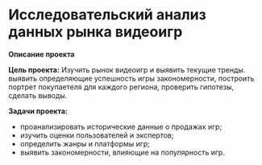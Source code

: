 # Исследовательский анализ данных рынка видеоигр

**Описание проекта**

**Цель проекта:** Изучить рынок видеоигр и выявить текущие тренды. выявить определяющие успешность игры закономерности, построить портрет покупаетеля для каждого региона, проверить гипотезы, сделать выводы.

**Задачи проекта:**
* проанализировать исторические данные о продажах игр;
* изучить оценки пользователей и экспертов;
* определить жанры и платформы игр;
* выявить закономерности, влияющие на популярность игр.
